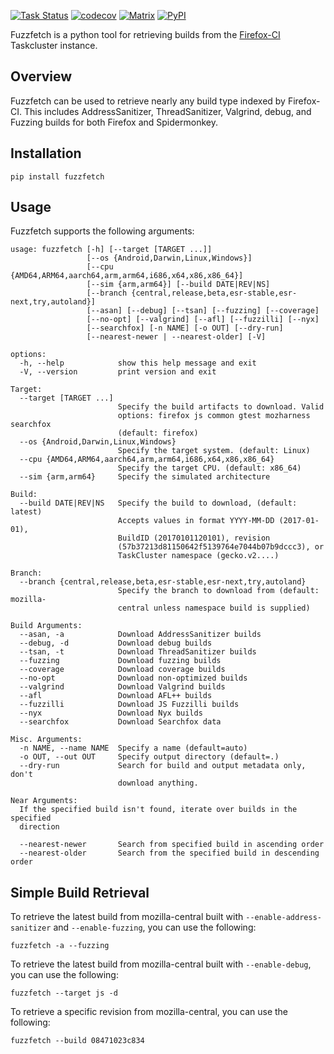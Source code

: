 [![Task Status](https://community-tc.services.mozilla.com/api/github/v1/repository/MozillaSecurity/fuzzfetch/master/badge.svg)](https://community-tc.services.mozilla.com/api/github/v1/repository/MozillaSecurity/fuzzfetch/master/latest)
[![codecov](https://codecov.io/gh/MozillaSecurity/fuzzfetch/branch/master/graph/badge.svg)](https://codecov.io/gh/MozillaSecurity/fuzzfetch)
[![Matrix](https://img.shields.io/badge/chat-%23fuzzing-green?logo=matrix)](https://matrix.to/#/#fuzzing:mozilla.org)
[![PyPI](https://img.shields.io/pypi/v/fuzzfetch)](https://pypi.org/project/fuzzfetch)

Fuzzfetch is a python tool for retrieving builds from the [Firefox-CI](https://firefox-ci-tc.services.mozilla.com/) Taskcluster instance.

Overview
--------

Fuzzfetch can be used to retrieve nearly any build type indexed by Firefox-CI.  This includes AddressSanitizer, ThreadSanitizer, Valgrind, debug, and Fuzzing builds for both Firefox and Spidermonkey.

Installation
------------
```
pip install fuzzfetch
```

Usage
-----
Fuzzfetch supports the following arguments:

```
usage: fuzzfetch [-h] [--target [TARGET ...]]
                 [--os {Android,Darwin,Linux,Windows}]
                 [--cpu {AMD64,ARM64,aarch64,arm,arm64,i686,x64,x86,x86_64}]
                 [--sim {arm,arm64}] [--build DATE|REV|NS]
                 [--branch {central,release,beta,esr-stable,esr-next,try,autoland}]
                 [--asan] [--debug] [--tsan] [--fuzzing] [--coverage]
                 [--no-opt] [--valgrind] [--afl] [--fuzzilli] [--nyx]
                 [--searchfox] [-n NAME] [-o OUT] [--dry-run]
                 [--nearest-newer | --nearest-older] [-V]

options:
  -h, --help            show this help message and exit
  -V, --version         print version and exit

Target:
  --target [TARGET ...]
                        Specify the build artifacts to download. Valid
                        options: firefox js common gtest mozharness searchfox
                        (default: firefox)
  --os {Android,Darwin,Linux,Windows}
                        Specify the target system. (default: Linux)
  --cpu {AMD64,ARM64,aarch64,arm,arm64,i686,x64,x86,x86_64}
                        Specify the target CPU. (default: x86_64)
  --sim {arm,arm64}     Specify the simulated architecture

Build:
  --build DATE|REV|NS   Specify the build to download, (default: latest)
                        Accepts values in format YYYY-MM-DD (2017-01-01),
                        BuildID (20170101120101), revision
                        (57b37213d81150642f5139764e7044b07b9dccc3), or
                        TaskCluster namespace (gecko.v2....)

Branch:
  --branch {central,release,beta,esr-stable,esr-next,try,autoland}
                        Specify the branch to download from (default: mozilla-
                        central unless namespace build is supplied)

Build Arguments:
  --asan, -a            Download AddressSanitizer builds
  --debug, -d           Download debug builds
  --tsan, -t            Download ThreadSanitizer builds
  --fuzzing             Download fuzzing builds
  --coverage            Download coverage builds
  --no-opt              Download non-optimized builds
  --valgrind            Download Valgrind builds
  --afl                 Download AFL++ builds
  --fuzzilli            Download JS Fuzzilli builds
  --nyx                 Download Nyx builds
  --searchfox           Download Searchfox data

Misc. Arguments:
  -n NAME, --name NAME  Specify a name (default=auto)
  -o OUT, --out OUT     Specify output directory (default=.)
  --dry-run             Search for build and output metadata only, don't
                        download anything.

Near Arguments:
  If the specified build isn't found, iterate over builds in the specified
  direction

  --nearest-newer       Search from specified build in ascending order
  --nearest-older       Search from the specified build in descending order
```

Simple Build Retrieval
----------------------
To retrieve the latest build from mozilla-central built with `--enable-address-sanitizer` and `--enable-fuzzing`, you can use the following:
```
fuzzfetch -a --fuzzing
```

To retrieve the latest build from mozilla-central built with `--enable-debug`, you can use the following:
```
fuzzfetch --target js -d
```

To retrieve a specific revision from mozilla-central, you can use the following:
```
fuzzfetch --build 08471023c834
```
